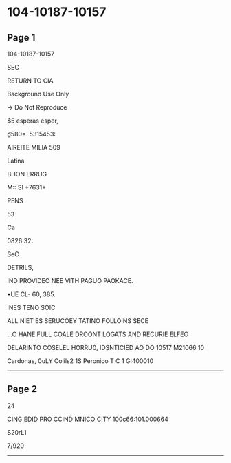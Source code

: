 # 104-10187-10157

## Page 1

104-10187-10157

SEC

RETURN TO CIA

Background Use Only

→ Do Not Reproduce

$5 esperas esper,

₫580=. 5315453:

AIREITE MILIA 509

Latina

BHON ERRUG

M:: SI ÷7631+

PENS

53

Ca

0826:32:

SeC

DETRILS,

IND PROVIDEO NEE VITH PAGUO PAOKACE.

•UE CL- 60, 385.

INES TENO SOIC

ALL NIET ES SERUCOEY TATINO FOLLOINS SECE

…O HANE FULL COALE DROONT LOGATS AND RECURIE ELFEO

DELARINTO COSELEL HORRU0, IDSNTICIED AO DO 10517 M21066 10

Cardonas, 0uLY Colils2 1S Peronico T C 1 Gl400010

---

## Page 2

24

CING EDID PRO CCIND MNICO CITY 100c66:101.000664

S20rL1

7/920

---


